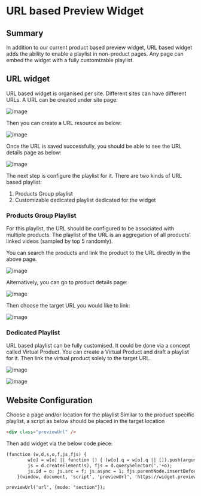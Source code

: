 # URL based Preview Widget

## Summary
In addition to our current product based preview widget, URL based widget adds the ability to enable a playlist in non-product pages. Any page can embed the widget with a fully customizable playlist.

## URL widget

URL based widget is organised per site. Different sites can have different URLs. A URL can be created under site page:

![image](https://github.com/preview-dev/docs/assets/136892816/c7b51d6b-3488-4c9a-88fe-8da87060fe5d)


Then you can create a URL resource as below:

![image](https://github.com/preview-dev/docs/assets/136892816/d2911eb5-3ef3-4254-82f6-16cf7abd41b6)


Once the URL is saved successfully, you should be able to see the URL details page as below:

![image](https://github.com/preview-dev/docs/assets/136892816/04ad80ef-556f-4f9d-b508-04d2aacc6136)


The next step is configure the playlist for it. There are two kinds of URL based playlist:

1. Products Group playlist
2. Customizable dedicated playlist dedicated for the widget

###  Products Group Playlist

For this playlist, the URL should be configured to be associated with multiple products. The playlist of the URL is an aggregation of all products’ linked videos (sampled by top 5 randomly).

You can search the products and link the product to the URL directly in the above page. 

![image](https://github.com/preview-dev/docs/assets/136892816/8ced3948-0d0d-4a07-bef4-237ceed3ceb7)

Alternatively, you can go to product details page:

![image](https://github.com/preview-dev/docs/assets/136892816/bdd06897-277a-40b0-8e53-af52465647cf)

Then choose the target URL you would like to link:

![image](https://github.com/preview-dev/docs/assets/136892816/844ff4ac-d8bb-4ada-b780-19919dda59f1)


### Dedicated Playlist

URL based playlist can be fully customised. It could be done via a concept called Virtual Product. You can create a Virtual Product and draft a playlist for it. Then link the virtual product solely to the target URL.

![image](https://github.com/preview-dev/docs/assets/136892816/624306b9-6b74-47e0-9b64-ee1d3dd72214)

![image](https://github.com/preview-dev/docs/assets/136892816/4f886ed4-353a-4a23-bffd-e29fc6155663)

## Website Configuration

Choose a page and/or location for the playlist
Similar to the product specific playlist, a script as below should be placed in the target location

```html
<div class="previewUrl" />
```

Then add widget via the below code piece:
```html
(function (w,d,s,o,f,js,fjs) {
		w[o] = w[o] || function () { (w[o].q = w[o].q || []).push(arguments) };
        js = d.createElement(s), fjs = d.querySelector('.'+o);
        js.id = o; js.src = f; js.async = 1; fjs.parentNode.insertBefore(js, fjs);
    }(window, document, 'script', 'previewUrl', 'https://widget.preview.io/preview.js'));

previewUrl('url', {mode: "section"});
```

